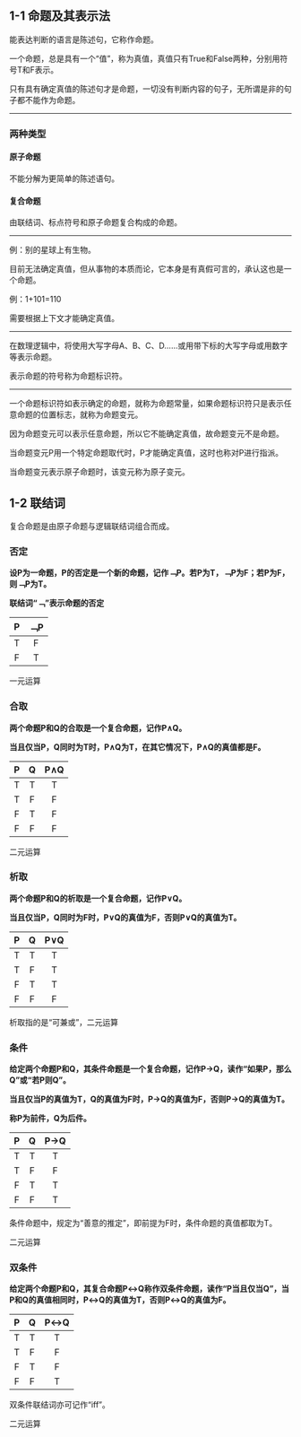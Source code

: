 ## 1-1 命题及其表示法

能表达判断的语言是陈述句，它称作命题。

一个命题，总是具有一个“值”，称为真值，真值只有True和False两种，分别用符号T和F表示。

只有具有确定真值的陈述句才是命题，一切没有判断内容的句子，无所谓是非的句子都不能作为命题。

---

### 两种类型

#### 原子命题

不能分解为更简单的陈述语句。

#### 复合命题

由联结词、标点符号和原子命题复合构成的命题。

---

例：别的星球上有生物。

目前无法确定真值，但从事物的本质而论，它本身是有真假可言的，承认这也是一个命题。

例：1+101=110

需要根据上下文才能确定真值。

---

在数理逻辑中，将使用大写字母A、B、C、D……或用带下标的大写字母或用数字等表示命题。

表示命题的符号称为命题标识符。

---

一个命题标识符如表示确定的命题，就称为命题常量，如果命题标识符只是表示任意命题的位置标志，就称为命题变元。

因为命题变元可以表示任意命题，所以它不能确定真值，故命题变元不是命题。

当命题变元P用一个特定命题取代时，P才能确定真值，这时也称对P进行指派。

当命题变元表示原子命题时，该变元称为原子变元。

## 1-2 联结词

复合命题是由原子命题与逻辑联结词组合而成。

### 否定

**设P为一命题，P的否定是一个新的命题，记作﹁P。若P为T，﹁P为F；若P为F，则﹁P为T。**

**联结词“﹁”表示命题的否定**

| P | ﹁P |
| :---: | :---: |
| T | F |
| F | T |

一元运算

### 合取

**两个命题P和Q的合取是一个复合命题，记作P∧Q。**

**当且仅当P，Q同时为T时，P∧Q为T，在其它情况下，P∧Q的真值都是F。**

| P | Q | P∧Q |
| :---: | :---: | :---: |
| T | T | T |
| T | F | F |
| F | T | F |
| F | F | F |

二元运算

### 析取

**两个命题P和Q的析取是一个复合命题，记作P∨Q。**

**当且仅当P，Q同时为F时，P∨Q的真值为F，否则P∨Q的真值为T。**

| P | Q | P∨Q |
| :---: | :---: | :---: |
| T | T | T |
| T | F | T |
| F | T | T |
| F | F | F |

析取指的是“可兼或”，二元运算

### 条件

**给定两个命题P和Q，其条件命题是一个复合命题，记作P→Q，读作“如果P，那么Q”或“若P则Q”。**

**当且仅当P的真值为T，Q的真值为F时，P→Q的真值为F，否则P→Q的真值为T。**

**称P为前件，Q为后件。**

| P | Q | P→Q |
| :---: | :---: | :---: |
| T | T | T |
| T | F | F |
| F | T | T |
| F | F | T |

条件命题中，规定为“善意的推定”，即前提为F时，条件命题的真值都取为T。

二元运算

### 双条件

**给定两个命题P和Q，其复合命题P↔Q称作双条件命题，读作“P当且仅当Q”，当P和Q的真值相同时，P↔Q的真值为T，否则P↔Q的真值为F。**

| P | Q | P↔Q |
| :---: | :---: | :---: |
| T | T | T |
| T | F | F |
| F | T | F |
| F | F | T |

双条件联结词亦可记作“iff”。

二元运算